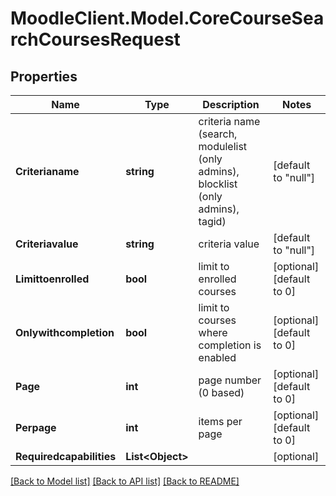 # MoodleClient.Model.CoreCourseSearchCoursesRequest

## Properties

Name | Type | Description | Notes
------------ | ------------- | ------------- | -------------
**Criterianame** | **string** | criteria name                                                         (search, modulelist (only admins), blocklist (only admins), tagid) | [default to "null"]
**Criteriavalue** | **string** | criteria value | [default to "null"]
**Limittoenrolled** | **bool** | limit to enrolled courses | [optional] [default to 0]
**Onlywithcompletion** | **bool** | limit to courses where completion is enabled | [optional] [default to 0]
**Page** | **int** | page number (0 based) | [optional] [default to 0]
**Perpage** | **int** | items per page | [optional] [default to 0]
**Requiredcapabilities** | **List&lt;Object&gt;** |  | [optional] 

[[Back to Model list]](../README.md#documentation-for-models) [[Back to API list]](../README.md#documentation-for-api-endpoints) [[Back to README]](../README.md)

